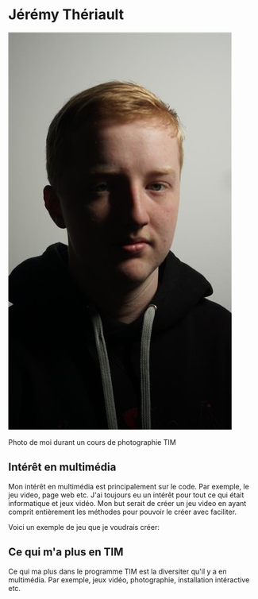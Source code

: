 # Jérémy Thériault

![photo](/exercise01/Photos/photo_moi.jpg)

Photo de moi durant un cours de photographie TIM




## Intérêt en multimédia

Mon intérêt en multimédia est principalement sur le code. Par exemple, le jeu video, page web etc. J'ai toujours eu un intérêt pour tout ce qui était informatique et jeux vidéo.
Mon but serait de créer un jeu video en ayant comprit entièrement les méthodes pour pouvoir le créer avec faciliter.

Voici un exemple de jeu que je voudrais créer:

## Ce qui m'a plus en TIM
 Ce qui ma plus dans le programme TIM est la diversiter qu'il y a en multimédia. Par exemple, jeux vidéo, photographie, installation intéractive etc. 
